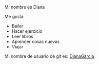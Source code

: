 Mi nombre es Diana

Me gusta
- Bailar
- Hacer ejercicio
- Leer libros
- Aprender cosas nuevas
- Viajar 

Mi nombre de usuario de git es: [DianaGarcia](https://github.com/DGC44/)